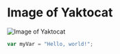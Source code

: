 # Image of Yaktocat
![Image of Yaktocat](https://octodex.github.com/images/yaktocat.png)
``` javascript
var myVar = "Hello, world!";
```
